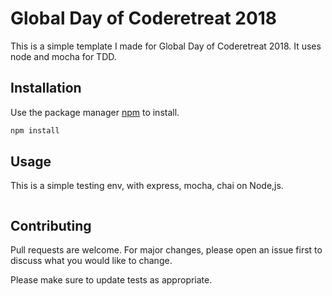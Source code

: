 # Global Day of Coderetreat 2018

This is a simple template I made for Global Day of Coderetreat 2018.  It uses node and mocha for TDD.

## Installation

Use the package manager [npm](https://www.npmjs.com/get-npm) to install.

```bash
npm install 
```

## Usage

This is a simple testing env, with express, mocha, chai on Node,js. 

```node

```

## Contributing
Pull requests are welcome. For major changes, please open an issue first to discuss what you would like to change.

Please make sure to update tests as appropriate.